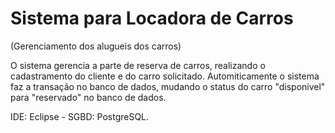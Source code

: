 # Sistema para Locadora de Carros
(Gerenciamento dos alugueis dos carros)

O sistema gerencia a parte de reserva de carros, realizando o cadastramento do cliente e do carro solicitado. 
Automiticamente o sistema faz a transação no banco de dados, mudando o status do carro "disponível" para "reservado" no banco de dados. 

IDE: Eclipse - SGBD: PostgreSQL.
